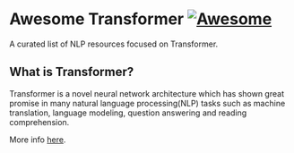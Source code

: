 # Awesome Transformer [![Awesome](https://cdn.rawgit.com/sindresorhus/awesome/d7305f38d29fed78fa85652e3a63e154dd8e8829/media/badge.svg)](https://github.com/sindresorhus/awesome)

A curated list of NLP resources focused on Transformer.

## What is Transformer?

Transformer is a novel neural network architecture which has shown great promise in many natural language processing(NLP) tasks such as machine translation, language modeling, question answering and reading comprehension. 


More info [here](https://arxiv.org/pdf/1706.03762.pdf).
